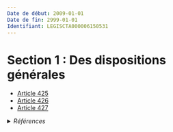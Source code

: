 ```yaml
---
Date de début: 2009-01-01
Date de fin: 2999-01-01
Identifiant: LEGISCTA000006150531
---
```


<h1>Section 1 : Des dispositions générales</h1>

- [Article 425](article_425.md)
- [Article 426](article_426.md)
- [Article 427](article_427.md)

<details>
  <summary><em>Références</em></summary>

  <h2>Articles faisant référence à la section</h2>
  
  <ul>
    <li>
      <a href="https://legal.tricoteuses.fr//redirection/LEGIARTI000049386939?vers=git&vers=legifrance">LOI n° 2024-317 du 8 avril 2024 portant mesures pour bâtir la société du bien-vieillir et de l'autonomie - article 18 PARTIELLEMENT_MODIF VIGUEUR, en vigueur depuis le 2024-04-10</a> CITATION source
    </li>
  </ul>
</details>
